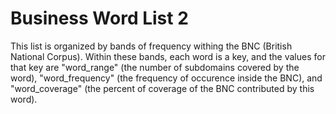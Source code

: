 # Business Word List 2

This list is organized by bands of frequency withing the BNC (British National
Corpus). Within these bands, each word is a key, and the values for that key
are "word_range" (the number of subdomains covered by the word), "word_frequency"
(the frequency of occurence inside the BNC), and "word_coverage" (the percent
of coverage of the BNC contributed by this word).
